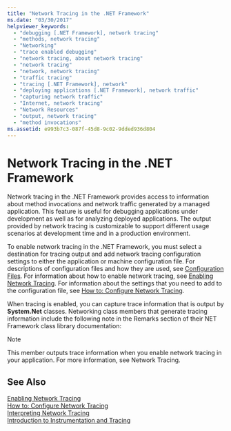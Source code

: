 ```yaml
---
title: "Network Tracing in the .NET Framework"
ms.date: "03/30/2017"
helpviewer_keywords: 
  - "debugging [.NET Framework], network tracing"
  - "methods, network tracing"
  - "Networking"
  - "trace enabled debugging"
  - "network tracing, about network tracing"
  - "network tracing"
  - "network, network tracing"
  - "traffic tracing"
  - "tracing [.NET Framework], network"
  - "deploying applications [.NET Framework], network traffic"
  - "capturing network traffic"
  - "Internet, network tracing"
  - "Network Resources"
  - "output, network tracing"
  - "method invocations"
ms.assetid: e993b7c3-087f-45d8-9c02-9dded936d804
---
```

# Network Tracing in the .NET Framework
Network tracing in the .NET Framework provides access to information about method invocations and network traffic generated by a managed application. This feature is useful for debugging applications under development as well as for analyzing deployed applications. The output provided by network tracing is customizable to support different usage scenarios at development time and in a production environment.  
  
 To enable network tracing in the .NET Framework, you must select a destination for tracing output and add network tracing configuration settings to either the application or machine configuration file. For descriptions of configuration files and how they are used, see [Configuration Files](../../../docs/framework/configure-apps/index.md). For information about how to enable network tracing, see [Enabling Network Tracing](../../../docs/framework/network-programming/enabling-network-tracing.md). For information about the settings that you need to add to the configuration file, see [How to: Configure Network Tracing](../../../docs/framework/network-programming/how-to-configure-network-tracing.md).  
  
 When tracing is enabled, you can capture trace information that is output by **System.Net** classes. Networking class members that generate tracing information include the following note in the Remarks section of their NET Framework class library documentation:  
  
> [!NOTE]
>  This member outputs trace information when you enable network tracing in your application. For more information, see Network Tracing.  
  
## See Also  
 [Enabling Network Tracing](../../../docs/framework/network-programming/enabling-network-tracing.md)  
 [How to: Configure Network Tracing](../../../docs/framework/network-programming/how-to-configure-network-tracing.md)  
 [Interpreting Network Tracing](../../../docs/framework/network-programming/interpreting-network-tracing.md)  
 [Introduction to Instrumentation and Tracing](https://msdn.microsoft.com/library/e924e57c-33cf-4b0e-9e7f-a45d13e38f2c)
